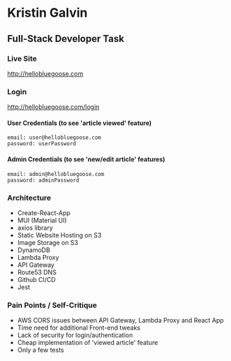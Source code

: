 # Kristin Galvin
## Full-Stack Developer Task
### Live Site
http://hellobluegoose.com

### Login
http://hellobluegoose.com/login

#### User Credentials (to see 'article viewed' feature)
    email: user@hellobluegoose.com
    password: userPassword

#### Admin Credentials (to see 'new/edit article' features)
    email: admin@hellobluegoose.com
    password: adminPassword

### Architecture
* Create-React-App
* MUI (Material UI)
* axios library
* Static Website Hosting on S3
* Image Storage on S3
* DynamoDB
* Lambda Proxy
* API Gateway
* Route53 DNS
* Github CI/CD
* Jest

### Pain Points / Self-Critique
* AWS CORS issues between API Gateway, Lambda Proxy and React App
* Time need for additional Front-end tweaks
* Lack of security for login/authentication
* Cheap implementation of 'viewed article' feature
* Only a few tests
